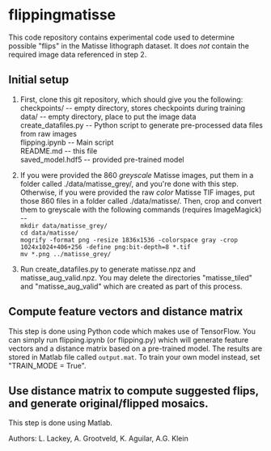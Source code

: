 # flippingmatisse

This code repository contains experimental code used to determine possible "flips" in the Matisse lithograph dataset.  It does *not* contain the required image data referenced in step 2.  

## Initial setup
1. First, clone this git repository, which should give you the following:<br>
    checkpoints/         -- empty directory, stores checkpoints during training<br>
    data/                -- empty directory, place to put the image data<br>
    create_datafiles.py  -- Python script to generate pre-processed data files from raw images<br>
    flipping.ipynb       -- Main script<br>
    README.md            -- this file<br>
    saved_model.hdf5     -- provided pre-trained model<br>

2. If you were provided the 860 *greyscale* Matisse images, put them in a folder called ./data/matisse_grey/, and you're done with this step.  Otherwise, if you were provided the raw *color* Matisse TIF images, put those 860 files in a folder called ./data/matisse/.  Then, crop and convert them to greyscale with the following commands (requires ImageMagick) --<br>
`mkdir data/matisse_grey/`<br>
`cd data/matisse/`<br>
`mogrify -format png -resize 1836x1536 -colorspace gray -crop 1024x1024+406+256 -define png:bit-depth=8 *.tif`<br>
`mv *.png ../matisse_grey/`

3. Run create_datafiles.py to generate matisse.npz and matisse_aug_valid.npz.  You may delete the directories "matisse_tiled" and "matisse_aug_valid" which are created as part of this process.

## Compute feature vectors and distance matrix
This step is done using Python code which makes use of TensorFlow.  You can simply run flipping.ipynb (or flipping.py) which will generate feature vectors and a distance matrix based on a pre-trained model.  The results are stored in Matlab file called `output.mat`.  To train your own model instead, set "TRAIN_MODE = True". 

## Use distance matrix to compute suggested flips, and generate original/flipped mosaics.
This step is done using Matlab.  

Authors: L. Lackey, A. Grootveld, K. Aguilar, A.G. Klein

